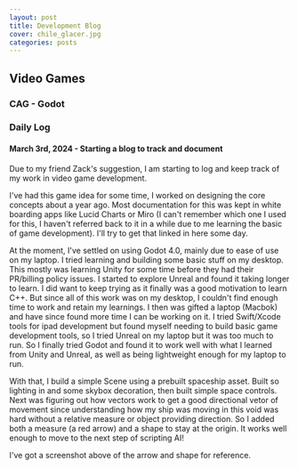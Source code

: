 ```yaml
---
layout: post
title: Development Blog
cover: chile_glacer.jpg
categories: posts
---
```


## Video Games

### CAG - Godot


### Daily Log

#### March 3rd, 2024 - Starting a blog to track and document
Due to my friend Zack's suggestion, I am starting to log and keep track of my work in video game development. 

I've had this game idea for some time, I worked on designing the core concepts about a year ago. Most documentation
for this was kept in white boarding apps like Lucid Charts or Miro (I can't remember which one I used for this, I haven't
referred back to it in a while due to me learning the basic of game development). I'll try to get that linked in here some day.

At the moment, I've settled on using Godot 4.0, mainly due to ease of use on my laptop. I tried learning and building some basic stuff
on my desktop. This mostly was learning Unity for some time before they had their PR/billing policy issues. I started to explore Unreal
and found it taking longer to learn. I did want to keep trying as it finally was a good motivation to learn C++. But since all of this work
was on my desktop, I couldn't find enough time to work and retain my learnings. I then was gifted a laptop (Macbok) and have since found more time I can be
working on it. I tried Swift/Xcode tools for ipad development but found myself needing to build basic game development tools, so I tried Unreal
on my laptop but it was too much to run. So I finally tried Godot and found it to work well with what I learned from Unity and Unreal, 
as well as being lightweight enough for my laptop to run.

With that, I build a simple Scene using a prebuilt spaceship asset. Built so lighting in and some skybox decoration, then built simple
space controls. Next was figuring out how vectors work to get a good directional vetor of movement since understanding how my
ship was moving in this void was hard without a relative measure or object providing direction. So I added both a measure (a red arrow) and
a shape to stay at the origin. It works well enough to move to the next step of scripting AI!

I've got a screenshot above of the arrow and shape for reference.

